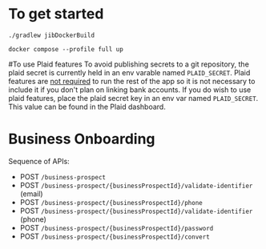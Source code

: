 # To get started

`./gradlew jibDockerBuild`

`docker compose --profile full up`

#To use Plaid features
To avoid publishing secrets to a git repository, the plaid secret is currently held in an env varable named 
`PLAID_SECRET`. Plaid features are <u>not required</u> to run the rest of the app so it is not necessary to 
include it if you don't plan on linking bank accounts. If you do wish to use plaid features, place the plaid
secret key in an env var named `PLAID_SECRET`. This value can be found in the Plaid dashboard.

# Business Onboarding

Sequence of APIs:

- POST `/business-prospect`
- POST `/business-prospect/{businessProspectId}/validate-identifier` (email)
- POST `/business-prospect/{businessProspectId}/phone`
- POST `/business-prospect/{businessProspectId}/validate-identifier` (phone)
- POST `/business-prospect/{businessProspectId}/password`
- POST `/business-prospect/{businessProspectId}/convert`
